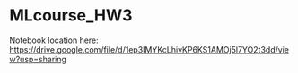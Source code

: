 # MLcourse_HW3
Notebook location here: https://drive.google.com/file/d/1ep3IMYKcLhivKP6KS1AMOj5l7YO2t3dd/view?usp=sharing
